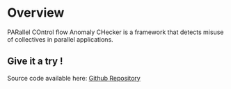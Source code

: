
# Overview

PARallel COntrol flow Anomaly CHecker is a framework that detects misuse of collectives in parallel applications.




## Give it a try !

Source code available here:
[Github Repository](https://github.com/esaillar/PARCOACH-code)  

